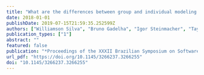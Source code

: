 ```yaml
---
title: "What are the differences between group and individual modeling when learning UML?"
date: 2018-01-01
publishDate: 2019-07-15T21:59:35.252599Z
authors: ["Williamson Silva", "Bruno Gadelha", "Igor Steinmacher", "Tayana Conte"]
publication_types: ["1"]
abstract: ""
featured: false
publication: "*Proceedings of the XXXII Brazilian Symposium on Software Engineering, SBES 2018, Sao Carlos, Brazil, September 17-21, 2018*"
url_pdf: "https://doi.org/10.1145/3266237.3266255"
doi: "10.1145/3266237.3266255"
---
```


